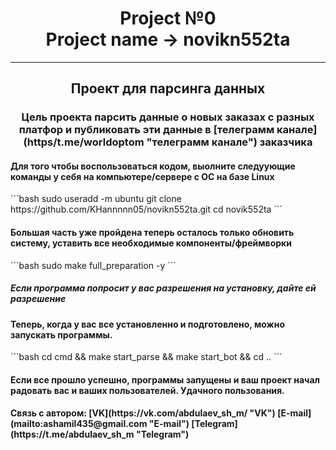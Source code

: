 <h1><center>Project №0<br>Project name -> novikn552ta</center></h1>

------------

<h2><center>
Проект для парсинга данных
</center></h2>

<h3><center>
Цель проекта парсить данные о новых заказах с разных платфор и публиковать эти данные в [телеграмм канале](https/t.me/worldoptom "телеграмм канале") заказчика
</center></h3>

<h4>
Для того чтобы воспользоваться кодом, выолните следуующие команды у себя на компьютере/сервере с ОС на базе Linux
</h4>
```bash
sudo useradd -m ubuntu
git clone https://github.com/KHannnnn05/novikn552ta.git
cd novik552ta
```
<h4>
Большая часть уже пройдена теперь осталось только обновить систему, уставить все необходимые компоненты/фреймворки
</h4>
```bash
sudo make full_preparation -y
```
<h5>
Если программа попросит у вас разрешения на установку, дайте ей разрешение
</h5>
<h4>
Теперь, когда у вас все установленно и подготовлено, можно запускать программы.
</h4>
```bash
cd cmd && make start_parse && make start_bot && cd ..
```
<h4>
Если все прошло успешно, программы запущены и ваш проект начал радовать вас и ваших пользователей. Удачного пользования.
</h4>
<h4>
Связь с автором:
[VK](https://vk.com/abdulaev_sh_m/ "VK")
[E-mail](mailto:ashamil435@gmail.com "E-mail")
[Telegram](https://t.me/abdulaev_sh_m "Telegram")
</h4>


